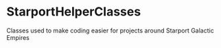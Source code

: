 # StarportHelperClasses
Classes used to make coding easier for projects around Starport Galactic Empires
